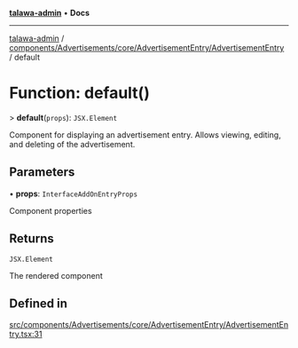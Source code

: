 [**talawa-admin**](../../../../../../README.md) • **Docs**

***

[talawa-admin](../../../../../../modules.md) / [components/Advertisements/core/AdvertisementEntry/AdvertisementEntry](../README.md) / default

# Function: default()

\> **default**(`props`): `JSX.Element`

Component for displaying an advertisement entry.
Allows viewing, editing, and deleting of the advertisement.

## Parameters

• **props**: `InterfaceAddOnEntryProps`

Component properties

## Returns

`JSX.Element`

The rendered component

## Defined in

[src/components/Advertisements/core/AdvertisementEntry/AdvertisementEntry.tsx:31](https://github.com/PalisadoesFoundation/talawa-admin/blob/d16b95ee179900e8e32a2296f14e948e6caea05b/src/components/Advertisements/core/AdvertisementEntry/AdvertisementEntry.tsx#L31)

